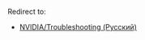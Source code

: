 Redirect to:

*   [NVIDIA/Troubleshooting (Русский)](/index.php?title=NVIDIA/Troubleshooting_(%D0%A0%D1%83%D1%81%D1%81%D0%BA%D0%B8%D0%B9)&redirect=no "NVIDIA/Troubleshooting (Русский)")